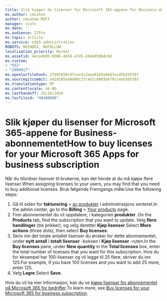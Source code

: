 ```yaml
---
title: Slik kjøper du lisenser for Microsoft 365-appene for Business-abonnementet
ms.author: cmcatee
author: cmcatee-MSFT
manager: scotv
ms.date: ''
ms.audience: ITPro
ms.topic: article
ms.service: o365-administration
ROBOTS: NOINDEX, NOFOLLOW
localization_priority: Normal
ms.assetid: 4ece4b95-0d06-4658-af45-28de859bdc9d
ms.custom:
- "652"
- "2000017"
ms.openlocfilehash: 27b9f659c97cea3c2eaa01b5a6b8facd5b255f8f
ms.sourcegitcommit: ad2d185aa9e08c27c4a1c4803b679cc4e6305703
ms.translationtype: MT
ms.contentlocale: nb-NO
ms.lasthandoff: 10/16/2020
ms.locfileid: "48488890"
---
```

# <a name="how-to-buy-licenses-for-your-microsoft-365-apps-for-business-subscription"></a><span data-ttu-id="f901d-102">Slik kjøper du lisenser for Microsoft 365-appene for Business-abonnementet</span><span class="sxs-lookup"><span data-stu-id="f901d-102">How to buy licenses for your Microsoft 365 Apps for business subscription</span></span>

<span data-ttu-id="f901d-103">Når du tilordner lisenser til brukerne, kan det hende at du må kjøpe flere lisenser.</span><span class="sxs-lookup"><span data-stu-id="f901d-103">When assigning licenses to your users, you may find that you need to buy additional licenses.</span></span> <span data-ttu-id="f901d-104">Bruk følgende Fremgangs måte:</span><span class="sxs-lookup"><span data-stu-id="f901d-104">Use the following steps:</span></span>
  
1. <span data-ttu-id="f901d-105">Gå til siden for **fakturering**  >  [av produkter](https://go.microsoft.com/fwlink/p/?linkid=842054) i administrasjons senteret.</span><span class="sxs-lookup"><span data-stu-id="f901d-105">In the admin center, go to the **Billing** > [Your products](https://go.microsoft.com/fwlink/p/?linkid=842054) page.</span></span>
2. <span data-ttu-id="f901d-106">Finn abonnementet du vil oppdatere, i kategorien **produkter** .</span><span class="sxs-lookup"><span data-stu-id="f901d-106">On the **Products** tab, find the subscription that you want to update.</span></span> <span data-ttu-id="f901d-107">Velg **flere handlinger** (tre prikker), og velg deretter **Kjøp lisenser**.</span><span class="sxs-lookup"><span data-stu-id="f901d-107">Select **More actions** (three dots), then select **Buy licenses**.</span></span>
3. <span data-ttu-id="f901d-108">Skriv inn det totale antallet lisenser du ønsker for dette abonnementet, under **nytt antall** i **totalt lisenser** -boksen i **Kjøp lisenser** -ruten.</span><span class="sxs-lookup"><span data-stu-id="f901d-108">In the **Buy licenses** pane, under **New quantity** in the **Total licenses** box, enter the total number of licenses that you want for this subscription.</span></span> <span data-ttu-id="f901d-109">Hvis du for eksempel har 100-lisenser og vil legge til 25 flere, skriver du inn 125.</span><span class="sxs-lookup"><span data-stu-id="f901d-109">For example, if you have 100 licenses and you want to add 25 more, enter 125.</span></span>
4. <span data-ttu-id="f901d-110">Velg **Lagre**.</span><span class="sxs-lookup"><span data-stu-id="f901d-110">Select **Save**.</span></span>

<span data-ttu-id="f901d-111">Hvis du vil ha mer informasjon, kan du se [kjøpe lisenser for abonnementet på Microsoft 365 for bedrifter](https://docs.microsoft.com/microsoft-365/commerce/licenses/buy-licenses).</span><span class="sxs-lookup"><span data-stu-id="f901d-111">To learn more, see [Buy licenses for your Microsoft 365 for business subscription](https://docs.microsoft.com/microsoft-365/commerce/licenses/buy-licenses).</span></span>